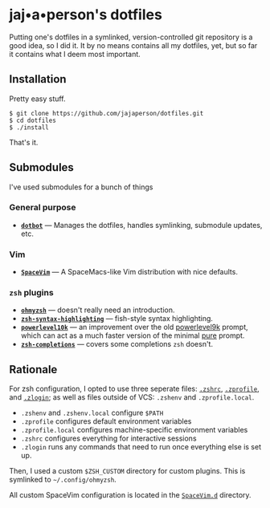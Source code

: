 # jaj•a•person's dotfiles

Putting one's dotfiles in a symlinked, version-controlled git repository is a
good idea, so I did it. It by no means contains all my dotfiles, yet, but so
far it contains what I deem most important.

## Installation

Pretty easy stuff.

```
$ git clone https://github.com/jajaperson/dotfiles.git
$ cd dotfiles
$ ./install
```

That's it.

## Submodules

I've used submodules for a bunch of things

### General purpose

- [**`dotbot`**](https://github.com/anishathalye/dotbot) — Manages the
  dotfiles, handles symlinking, submodule updates, etc.

### Vim

- [**`SpaceVim`**](https://github.com/SpaceVim/SpaceVim.git) — A
  SpaceMacs-like Vim distribution with nice defaults.

### `zsh` plugins

- [**`ohmyzsh`**](https://github.com/ohmyzsh/ohmyzsh) — doesn't really need
  an introduction.
- [**`zsh-syntax-highlighting`**](https://github.com/zsh-users/zsh-syntax-highlighting) —
  fish-style syntax highlighting.
- [**`powerlevel10k`**](https://github.com/romkatv/powerlevel10k) — an 
  improvement over the old [powerlevel9k](https://github.com/Powerlevel9k/powerlevel9k) 
  prompt, which can act as a much faster version of the minimal
  [pure](https://github.com/sindresorhus/pure) prompt.
- [**`zsh-completions`**](https://github.com/zsh-users/zsh-completions) — covers some
  completions `zsh` doesn't.

## Rationale

For zsh configuration, I opted to use three seperate files: [`.zshrc`](/zsh/zshrc),
[`.zprofile`](/zsh/zprofile), and [`.zlogin`](/zsh/zlogin); as well as files
outside of VCS: `.zshenv` and `.zprofile.local`.

- `.zshenv` and `.zshenv.local` configure `$PATH`
- `.zprofile` configures default environment variables
- `.zprofile.local` configures machine-specific environment variables
- `.zshrc` configures everything for interactive sessions
- `.zlogin` runs any commands that need to run once everything else is set up.

Then, I used a custom `$ZSH_CUSTOM` directory for custom plugins. This is
symlinked to `~/.config/ohmyzsh`.

All custom SpaceVim configuration is located in the [`SpaceVim.d`](/SpaceVim.d)
directory.
